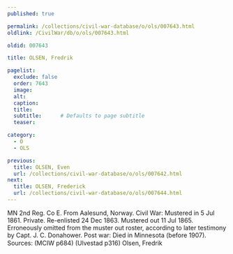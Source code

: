 ```yaml
---
published: true

permalink: /collections/civil-war-database/o/ols/007643.html
oldlink: /CivilWar/db/o/ols/007643.html

oldid: 007643

title: OLSEN, Fredrik

pagelist:
  exclude: false
  order: 7643
  image: 
  alt:
  caption:
  title:
  subtitle:      # Defaults to page subtitle
  teaser:

category: 
  - O 
  - OLS

previous:
  title: OLSEN, Even
  url: /collections/civil-war-database/o/ols/007642.html  
next:
  title: OLSEN, Frederick
  url: /collections/civil-war-database/o/ols/007644.html   
---
```

MN 2nd Reg. Co E. From Aalesund, Norway. Civil War: Mustered in 5 Jul 1861. Private. Re-enlisted 24 Dec 1863. Mustered out 11 Jul 1865. Erroneously omitted from the muster out roster, according to later testimony by Capt. J. C. Donahower. Post war: Died in Minnesota (before 1907). Sources: (MCIW p684) (Ulvestad p316) &#147;Olsen, Fredrik&#148;